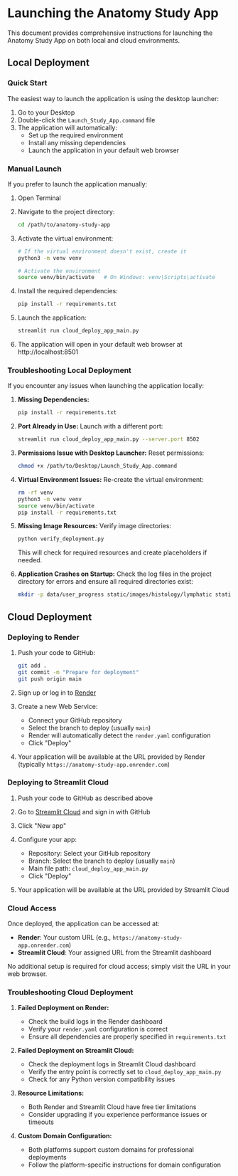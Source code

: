 # Launching the Anatomy Study App

This document provides comprehensive instructions for launching the Anatomy Study App on both local and cloud environments.

## Local Deployment

### Quick Start

The easiest way to launch the application is using the desktop launcher:

1. Go to your Desktop
2. Double-click the `Launch_Study_App.command` file
3. The application will automatically:
   - Set up the required environment
   - Install any missing dependencies
   - Launch the application in your default web browser

### Manual Launch

If you prefer to launch the application manually:

1. Open Terminal
2. Navigate to the project directory:
   ```bash
   cd /path/to/anatomy-study-app
   ```

3. Activate the virtual environment:
   ```bash
   # If the virtual environment doesn't exist, create it
   python3 -m venv venv

   # Activate the environment
   source venv/bin/activate   # On Windows: venv\Scripts\activate
   ```

4. Install the required dependencies:
   ```bash
   pip install -r requirements.txt
   ```

5. Launch the application:
   ```bash
   streamlit run cloud_deploy_app_main.py
   ```

6. The application will open in your default web browser at http://localhost:8501

### Troubleshooting Local Deployment

If you encounter any issues when launching the application locally:

1. **Missing Dependencies:**
   ```bash
   pip install -r requirements.txt
   ```

2. **Port Already in Use:**
   Launch with a different port:
   ```bash
   streamlit run cloud_deploy_app_main.py --server.port 8502
   ```

3. **Permissions Issue with Desktop Launcher:**
   Reset permissions:
   ```bash
   chmod +x /path/to/Desktop/Launch_Study_App.command
   ```

4. **Virtual Environment Issues:**
   Re-create the virtual environment:
   ```bash
   rm -rf venv
   python3 -m venv venv
   source venv/bin/activate
   pip install -r requirements.txt
   ```

5. **Missing Image Resources:**
   Verify image directories:
   ```bash
   python verify_deployment.py
   ```
   This will check for required resources and create placeholders if needed.

6. **Application Crashes on Startup:**
   Check the log files in the project directory for errors and ensure all required directories exist:
   ```bash
   mkdir -p data/user_progress static/images/histology/lymphatic static/images/histology/respiratory static/images/histology/digestive
   ```

## Cloud Deployment

### Deploying to Render

1. Push your code to GitHub:
   ```bash
   git add .
   git commit -m "Prepare for deployment"
   git push origin main
   ```

2. Sign up or log in to [Render](https://render.com)

3. Create a new Web Service:
   - Connect your GitHub repository
   - Select the branch to deploy (usually `main`)
   - Render will automatically detect the `render.yaml` configuration
   - Click "Deploy"

4. Your application will be available at the URL provided by Render (typically `https://anatomy-study-app.onrender.com`)

### Deploying to Streamlit Cloud

1. Push your code to GitHub as described above

2. Go to [Streamlit Cloud](https://streamlit.io/cloud) and sign in with GitHub

3. Click "New app"

4. Configure your app:
   - Repository: Select your GitHub repository
   - Branch: Select the branch to deploy (usually `main`)
   - Main file path: `cloud_deploy_app_main.py`
   - Click "Deploy"

5. Your application will be available at the URL provided by Streamlit Cloud

### Cloud Access

Once deployed, the application can be accessed at:

- **Render**: Your custom URL (e.g., `https://anatomy-study-app.onrender.com`)
- **Streamlit Cloud**: Your assigned URL from the Streamlit dashboard

No additional setup is required for cloud access; simply visit the URL in your web browser.

### Troubleshooting Cloud Deployment

1. **Failed Deployment on Render:**
   - Check the build logs in the Render dashboard
   - Verify your `render.yaml` configuration is correct
   - Ensure all dependencies are properly specified in `requirements.txt`

2. **Failed Deployment on Streamlit Cloud:**
   - Check the deployment logs in Streamlit Cloud dashboard
   - Verify the entry point is correctly set to `cloud_deploy_app_main.py`
   - Check for any Python version compatibility issues

3. **Resource Limitations:**
   - Both Render and Streamlit Cloud have free tier limitations
   - Consider upgrading if you experience performance issues or timeouts

4. **Custom Domain Configuration:**
   - Both platforms support custom domains for professional deployments
   - Follow the platform-specific instructions for domain configuration
